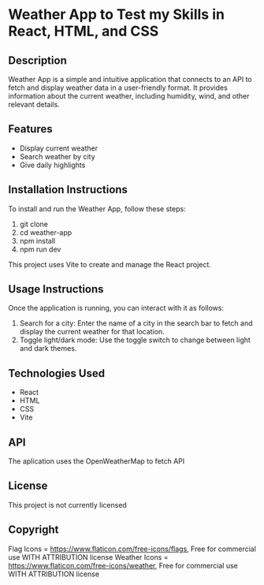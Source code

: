 # Weather App to Test my Skills in React, HTML, and CSS

## Description
Weather App is a simple and intuitive application that connects to an API to fetch and display weather data in a user-friendly format. It provides information about the current weather, including humidity, wind, and other relevant details.

## Features
- Display current weather
- Search weather by city
- Give daily highlights

## Installation Instructions
To install and run the Weather App, follow these steps:

1. git clone <repository-url>
2. cd weather-app
3. npm install
4. npm run dev

This project uses Vite to create and manage the React project.

## Usage Instructions 
Once the application is running, you can interact with it as follows:

1. Search for a city: Enter the name of a city in the search bar to fetch and display the current weather for that location.
2. Toggle light/dark mode: Use the toggle switch to change between light and dark themes.

## Technologies Used
- React
- HTML
- CSS
- Vite

## API
The aplication uses the OpenWeatherMap to fetch API

## License
This project is not currently licensed

## Copyright
Flag Icons = https://www.flaticon.com/free-icons/flags, Free for commercial use WITH ATTRIBUTION license
Weather Icons = https://www.flaticon.com/free-icons/weather, Free for commercial use WITH ATTRIBUTION license